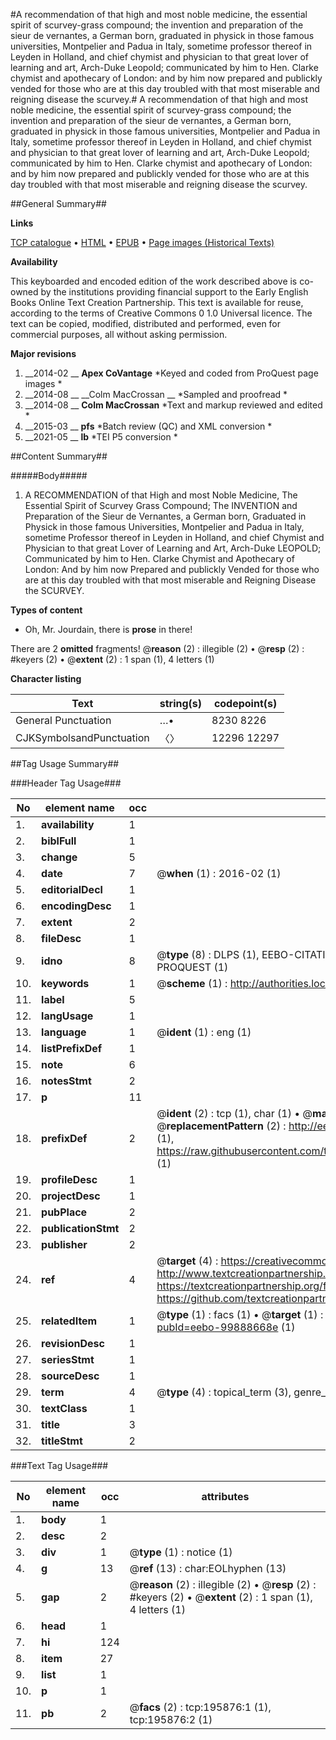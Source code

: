 #A recommendation of that high and most noble medicine, the essential spirit of scurvey-grass compound; the invention and preparation of the sieur de vernantes, a German born, graduated in physick in those famous universities, Montpelier and Padua in Italy, sometime professor thereof in Leyden in Holland, and chief chymist and physician to that great lover of learning and art, Arch-Duke Leopold; communicated by him to Hen. Clarke chymist and apothecary of London: and by him now prepared and publickly vended for those who are at this day troubled with that most miserable and reigning disease the scurvey.#
A recommendation of that high and most noble medicine, the essential spirit of scurvey-grass compound; the invention and preparation of the sieur de vernantes, a German born, graduated in physick in those famous universities, Montpelier and Padua in Italy, sometime professor thereof in Leyden in Holland, and chief chymist and physician to that great lover of learning and art, Arch-Duke Leopold; communicated by him to Hen. Clarke chymist and apothecary of London: and by him now prepared and publickly vended for those who are at this day troubled with that most miserable and reigning disease the scurvey.

##General Summary##

**Links**

[TCP catalogue](http://www.ota.ox.ac.uk/tcp/)  • 
[HTML](http://tei.it.ox.ac.uk/tcp/Texts-HTML/free/B20/B20390.html)  • 
[EPUB](http://tei.it.ox.ac.uk/tcp/Texts-EPUB/free/B20/B20390.epub) • 
[Page images (Historical Texts)](https://historicaltexts.jisc.ac.uk/eebo-99888668e)

**Availability**

This keyboarded and encoded edition of the work described above is co-owned by the
    institutions providing financial support to the Early English Books Online Text Creation
    Partnership. This text is available for reuse, according to the terms of  Creative Commons 0 1.0 Universal
    licence. The text can be copied, modified, distributed and performed, even for commercial
    purposes, all without asking permission.

**Major revisions**

1. __2014-02 __ __Apex CoVantage__ *Keyed and coded from ProQuest page images *
1. __2014-08 __ __Colm MacCrossan __ *Sampled and proofread *
1. __2014-08 __ __Colm MacCrossan__ *Text and markup reviewed and edited *
1. __2015-03 __ __pfs__ *Batch review (QC) and XML conversion *
1. __2021-05 __ __lb__ *TEI P5 conversion *

##Content Summary##

#####Body#####

1. A RECOMMENDATION of that High and most Noble Medicine, The Essential Spirit of Scurvey Grass Compound; The INVENTION and Preparation of the Sieur de Vernantes, a German born, Graduated in Physick in those famous Universities, Montpelier and Padua in Italy, sometime Professor thereof in Leyden in Holland, and chief Chymist and Physician to that great Lover of Learning and Art, Arch-Duke LEOPOLD; Communicated by him to Hen. Clarke Chymist and Apothecary of London: And by him now Prepared and publickly Vended for those who are at this day troubled with that most miserable and Reigning Disease the SCURVEY.

**Types of content**

  * Oh, Mr. Jourdain, there is **prose** in there!

There are 2 **omitted** fragments! 
 @__reason__ (2) : illegible (2)  •  @__resp__ (2) : #keyers (2)  •  @__extent__ (2) : 1 span (1), 4 letters (1)

**Character listing**


|Text|string(s)|codepoint(s)|
|---|---|---|
|General Punctuation|…•|8230 8226|
|CJKSymbolsandPunctuation|〈〉|12296 12297|

##Tag Usage Summary##

###Header Tag Usage###

|No|element name|occ|attributes|
|---|---|---|---|
|1.|__availability__|1||
|2.|__biblFull__|1||
|3.|__change__|5||
|4.|__date__|7| @__when__ (1) : 2016-02 (1)|
|5.|__editorialDecl__|1||
|6.|__encodingDesc__|1||
|7.|__extent__|2||
|8.|__fileDesc__|1||
|9.|__idno__|8| @__type__ (8) : DLPS (1), EEBO-CITATION (1), VID (1), EEBO-PROQUEST (1), STC (3), PROQUEST (1)|
|10.|__keywords__|1| @__scheme__ (1) : http://authorities.loc.gov/ (1)|
|11.|__label__|5||
|12.|__langUsage__|1||
|13.|__language__|1| @__ident__ (1) : eng (1)|
|14.|__listPrefixDef__|1||
|15.|__note__|6||
|16.|__notesStmt__|2||
|17.|__p__|11||
|18.|__prefixDef__|2| @__ident__ (2) : tcp (1), char (1)  •  @__matchPattern__ (2) : ([0-9\-]+):([0-9IVX]+) (1), (.+) (1)  •  @__replacementPattern__ (2) : http://eebo.chadwyck.com/downloadtiff?vid=$1&page=$2 (1), https://raw.githubusercontent.com/textcreationpartnership/Texts/master/tcpchars.xml#$1 (1)|
|19.|__profileDesc__|1||
|20.|__projectDesc__|1||
|21.|__pubPlace__|2||
|22.|__publicationStmt__|2||
|23.|__publisher__|2||
|24.|__ref__|4| @__target__ (4) : https://creativecommons.org/publicdomain/zero/1.0/ (1), http://www.textcreationpartnership.org/docs/. (1), https://textcreationpartnership.org/faq/#faq05 (1), https://github.com/textcreationpartnership (1)|
|25.|__relatedItem__|1| @__type__ (1) : facs (1)  •  @__target__ (1) : https://data.historicaltexts.jisc.ac.uk/view?pubId=eebo-99888668e (1)|
|26.|__revisionDesc__|1||
|27.|__seriesStmt__|1||
|28.|__sourceDesc__|1||
|29.|__term__|4| @__type__ (4) : topical_term (3), genre_form (1)|
|30.|__textClass__|1||
|31.|__title__|3||
|32.|__titleStmt__|2||


###Text Tag Usage###

|No|element name|occ|attributes|
|---|---|---|---|
|1.|__body__|1||
|2.|__desc__|2||
|3.|__div__|1| @__type__ (1) : notice (1)|
|4.|__g__|13| @__ref__ (13) : char:EOLhyphen (13)|
|5.|__gap__|2| @__reason__ (2) : illegible (2)  •  @__resp__ (2) : #keyers (2)  •  @__extent__ (2) : 1 span (1), 4 letters (1)|
|6.|__head__|1||
|7.|__hi__|124||
|8.|__item__|27||
|9.|__list__|1||
|10.|__p__|1||
|11.|__pb__|2| @__facs__ (2) : tcp:195876:1 (1), tcp:195876:2 (1)|
